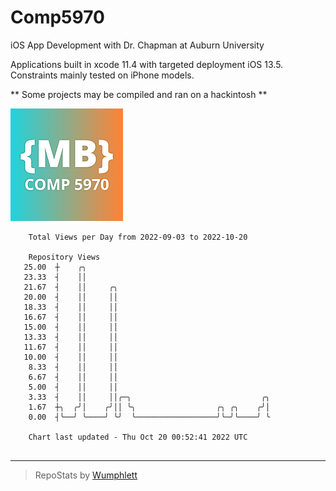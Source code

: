 # Comp5970
iOS App Development with Dr. Chapman at Auburn University

Applications built in xcode 11.4 with targeted deployment iOS 13.5.
Constraints mainly tested on iPhone models.

** Some projects may be compiled and ran on a hackintosh **

![App Icon](https://github.com/MatthewBentz/Comp5970/blob/master/Assignment1a-mlb0119/Assignment1a-mlb0119/Assets.xcassets/AppIcon.appiconset/180.png)

```
    Total Views per Day from 2022-09-03 to 2022-10-20

    Repository Views
   25.00  ┼    ╭╮
   23.33  ┤    ││
   21.67  ┤    ││     ╭╮
   20.00  ┤    ││     ││
   18.33  ┤    ││     ││
   16.67  ┤    ││     ││
   15.00  ┤    ││     ││
   13.33  ┤    ││     ││
   11.67  ┤    ││     ││
   10.00  ┤    ││     ││
    8.33  ┤    ││     ││
    6.67  ┤    ││     ││
    5.00  ┤    ││     ││
    3.33  ┤    ││     ││╭─╮                             ╭╮
    1.67  ┼╮  ╭╯│    ╭╯││ ╰╮                  ╭╮ ╭╮    ╭╯│
    0.00  ┤╰──╯ ╰────╯ ╰╯  ╰──────────────────╯╰─╯╰────╯ ╰

    Chart last updated - Thu Oct 20 00:52:41 2022 UTC
    
```

---

> RepoStats by [Wumphlett](https://github.com/Wumphlett)
